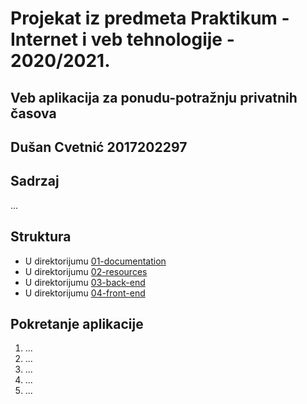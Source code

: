 # Projekat iz predmeta Praktikum - Internet i veb tehnologije - 2020/2021.
## Veb aplikacija za ponudu-potražnju privatnih časova
## Dušan Cvetnić 2017202297
## Sadrzaj

...

## Struktura

* U direktorijumu [01-documentation]()
* U direktorijumu [02-resources]()
* U direktorijumu [03-back-end]()
* U direktorijumu [04-front-end]()

## Pokretanje aplikacije

1. ...
2. ...
3. ...
4. ...
5. ...

